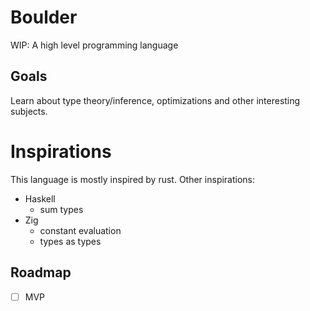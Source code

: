 # Boulder

WIP: A high level programming language

## Goals

Learn about type theory/inference, optimizations and other interesting subjects.

# Inspirations

This language is mostly inspired by rust.
Other inspirations:

- Haskell
  - sum types
- Zig
  - constant evaluation
  - types as types

## Roadmap

- [ ] MVP

[commands]: ../COMMANDS.md